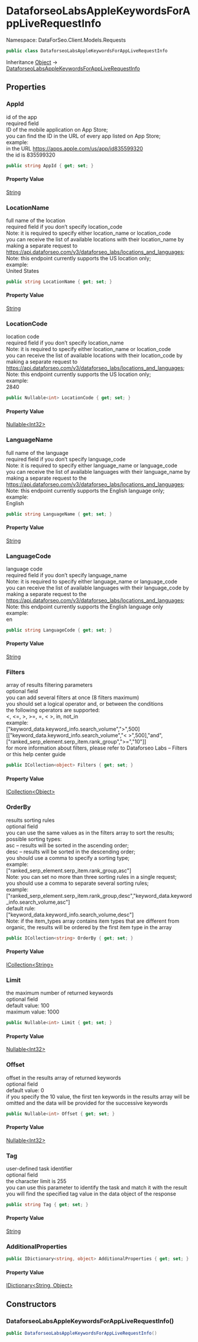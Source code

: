 # DataforseoLabsAppleKeywordsForAppLiveRequestInfo

Namespace: DataForSeo.Client.Models.Requests

```csharp
public class DataforseoLabsAppleKeywordsForAppLiveRequestInfo
```

Inheritance [Object](https://docs.microsoft.com/en-us/dotnet/api/system.object) → [DataforseoLabsAppleKeywordsForAppLiveRequestInfo](./dataforseo.client.models.requests.dataforseolabsapplekeywordsforappliverequestinfo.md)

## Properties

### **AppId**

id of the app
 <br>required field
 <br>ID of the mobile application on App Store;
 <br>you can find the ID in the URL of every app listed on App Store;
 <br>example:
 <br>in the URL https://apps.apple.com/us/app/id835599320
 <br>the id is 835599320

```csharp
public string AppId { get; set; }
```

#### Property Value

[String](https://docs.microsoft.com/en-us/dotnet/api/system.string)<br>

### **LocationName**

full name of the location
 <br>required field if you don’t specify location_code
 <br>Note: it is required to specify either location_name or location_code
 <br>you can receive the list of available locations with their location_name by making a separate request to
 <br>https://api.dataforseo.com/v3/dataforseo_labs/locations_and_languages;
 <br>Note: this endpoint currently supports the US location only;
 <br>example:
 <br>United States

```csharp
public string LocationName { get; set; }
```

#### Property Value

[String](https://docs.microsoft.com/en-us/dotnet/api/system.string)<br>

### **LocationCode**

location code
 <br>required field if you don’t specify location_name
 <br>Note: it is required to specify either location_name or location_code
 <br>you can receive the list of available locations with their location_code by making a separate request to
 <br>https://api.dataforseo.com/v3/dataforseo_labs/locations_and_languages;
 <br>Note: this endpoint currently supports the US location only;
 <br>example:
 <br>2840

```csharp
public Nullable<int> LocationCode { get; set; }
```

#### Property Value

[Nullable&lt;Int32&gt;](https://docs.microsoft.com/en-us/dotnet/api/system.nullable-1)<br>

### **LanguageName**

full name of the language
 <br>required field if you don’t specify language_code
 <br>Note: it is required to specify either language_name or language_code
 <br>you can receive the list of available languages with their language_name by making a separate request to the
 <br>https://api.dataforseo.com/v3/dataforseo_labs/locations_and_languages;
 <br>Note: this endpoint currently supports the English language only;
 <br>example:
 <br>English

```csharp
public string LanguageName { get; set; }
```

#### Property Value

[String](https://docs.microsoft.com/en-us/dotnet/api/system.string)<br>

### **LanguageCode**

language code
 <br>required field if you don’t specify language_name
 <br>Note: it is required to specify either language_name or language_code
 <br>you can receive the list of available languages with their language_code by making a separate request to the
 <br>https://api.dataforseo.com/v3/dataforseo_labs/locations_and_languages;
 <br>Note: this endpoint currently supports the English language only
 <br>example:
 <br>en

```csharp
public string LanguageCode { get; set; }
```

#### Property Value

[String](https://docs.microsoft.com/en-us/dotnet/api/system.string)<br>

### **Filters**

array of results filtering parameters
 <br>optional field
 <br>you can add several filters at once (8 filters maximum)
 <br>you should set a logical operator and, or between the conditions
 <br>the following operators are supported:
 <br>&lt;, &lt;=, &gt;, &gt;=, =, &lt; &gt;, in, not_in
 <br>example:
 <br>["keyword_data.keyword_info.search_volume","&gt;",500]
 <br>[["keyword_data.keyword_info.search_volume","&lt; &gt;",500],"and",["ranked_serp_element.serp_item.rank_group","&gt;=","10"]]
 <br>for more information about filters, please refer to Dataforseo Labs – Filters or this help center guide

```csharp
public ICollection<object> Filters { get; set; }
```

#### Property Value

[ICollection&lt;Object&gt;](https://docs.microsoft.com/en-us/dotnet/api/system.collections.generic.icollection-1)<br>

### **OrderBy**

results sorting rules
 <br>optional field
 <br>you can use the same values as in the filters array to sort the results;
 <br>possible sorting types:
 <br>asc – results will be sorted in the ascending order;
 <br>desc – results will be sorted in the descending order;
 <br>you should use a comma to specify a sorting type;
 <br>example:
 <br>["ranked_serp_element.serp_item.rank_group,asc"]
 <br>Note: you can set no more than three sorting rules in a single request;
 <br>you should use a comma to separate several sorting rules;
 <br>example:
 <br>["ranked_serp_element.serp_item.rank_group,desc","keyword_data.keyword_info.search_volume,asc"]
 <br>default rule:
 <br>["keyword_data.keyword_info.search_volume,desc"]
 <br>Note: if the item_types array contains item types that are different from organic, the results will be ordered by the first item type in the array

```csharp
public ICollection<string> OrderBy { get; set; }
```

#### Property Value

[ICollection&lt;String&gt;](https://docs.microsoft.com/en-us/dotnet/api/system.collections.generic.icollection-1)<br>

### **Limit**

the maximum number of returned keywords
 <br>optional field
 <br>default value: 100
 <br>maximum value: 1000

```csharp
public Nullable<int> Limit { get; set; }
```

#### Property Value

[Nullable&lt;Int32&gt;](https://docs.microsoft.com/en-us/dotnet/api/system.nullable-1)<br>

### **Offset**

offset in the results array of returned keywords
 <br>optional field
 <br>default value: 0
 <br>if you specify the 10 value, the first ten keywords in the results array will be omitted and the data will be provided for the successive keywords

```csharp
public Nullable<int> Offset { get; set; }
```

#### Property Value

[Nullable&lt;Int32&gt;](https://docs.microsoft.com/en-us/dotnet/api/system.nullable-1)<br>

### **Tag**

user-defined task identifier
 <br>optional field
 <br>the character limit is 255
 <br>you can use this parameter to identify the task and match it with the result
 <br>you will find the specified tag value in the data object of the response

```csharp
public string Tag { get; set; }
```

#### Property Value

[String](https://docs.microsoft.com/en-us/dotnet/api/system.string)<br>

### **AdditionalProperties**

```csharp
public IDictionary<string, object> AdditionalProperties { get; set; }
```

#### Property Value

[IDictionary&lt;String, Object&gt;](https://docs.microsoft.com/en-us/dotnet/api/system.collections.generic.idictionary-2)<br>

## Constructors

### **DataforseoLabsAppleKeywordsForAppLiveRequestInfo()**

```csharp
public DataforseoLabsAppleKeywordsForAppLiveRequestInfo()
```
